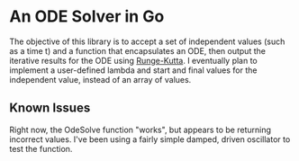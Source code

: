 An ODE Solver in Go
===================

The objective of this library is to accept a set of independent values (such as a time t) and a function that encapsulates an ODE, then output the iterative results for the ODE using [Runge-Kutta](http://en.wikipedia.org/wiki/Runge%E2%80%93Kutta_methods). I eventually plan to implement a user-defined lambda and start and final values for the independent value, instead of an array of values.

Known Issues
------------

Right now, the OdeSolve function "works", but appears to be returning incorrect values. I've been using a fairly simple damped, driven oscillator to test the function.
